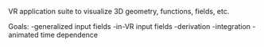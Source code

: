 VR application suite to visualize 3D geometry, functions, fields, etc.

Goals:
-generalized input fields
-in-VR input fields
-derivation
-integration
-animated time dependence
